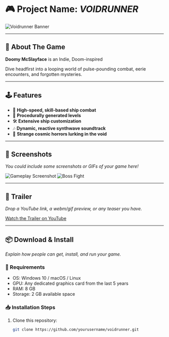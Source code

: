 # 🎮 Project Name: *VOIDRUNNER*

![Voidrunner Banner](https://via.placeholder.com/1200x300.png?text=Game+Banner+Here)

---

## 📖 About The Game

**Doomy McSlayface** is an Indie, Doom-inspired

Dive headfirst into a looping world of pulse-pounding combat, eerie encounters, and forgotten mysteries.

---

## 🕹️ Features

- 🚀 **High-speed, skill-based ship combat**
- 🌌 **Procedurally generated levels**
- 🛠️ **Extensive ship customization**
- 🎶 **Dynamic, reactive synthwave soundtrack**
- 🐙 **Strange cosmic horrors lurking in the void**

---

## 📸 Screenshots

*You could include some screenshots or GIFs of your game here!*

![Gameplay Screenshot](https://via.placeholder.com/800x450.png?text=Gameplay+Screenshot)
![Boss Fight](https://via.placeholder.com/800x450.png?text=Boss+Fight+GIF)

---

## 🎥 Trailer

*Drop a YouTube link, a webm/gif preview, or any teaser you have.*

[Watch the Trailer on YouTube](https://www.youtube.com/)

---

## 📦 Download & Install

*Explain how people can get, install, and run your game.*

### 🔧 Requirements

- OS: Windows 10 / macOS / Linux
- GPU: Any dedicated graphics card from the last 5 years
- RAM: 8 GB
- Storage: 2 GB available space

### 📥 Installation Steps

1. Clone this repository:
   ```bash
   git clone https://github.com/yourusername/voidrunner.git
